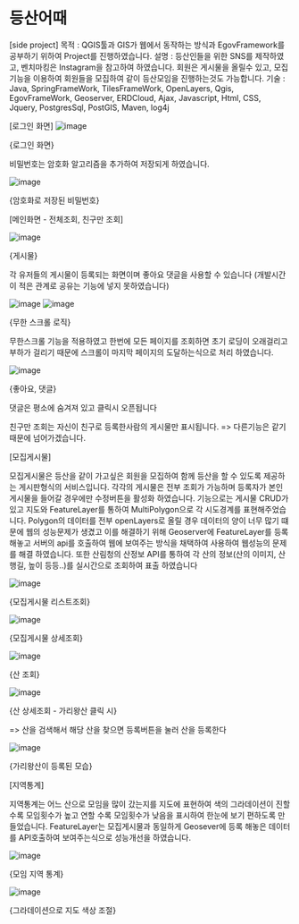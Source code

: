 # 등산어때

[side project] 
목적 : QGIS툴과 GIS가 웹에서 동작하는 방식과 EgovFramework를 공부하기 위하여 Project를 진행하였습니다.
설명 : 등산인들을 위한 SNS를 제작하였고, 벤치마킹은 Instagram을 참고하여 하였습니다.
       회원은 게시물을 올릴수 있고, 모집기능을 이용하여 회원들을 모집하여 같이 등산모임을 진행하는것도 가능합니다.
기술 : Java, SpringFrameWork, TilesFrameWork, OpenLayers, Qgis, EgovFrameWork, Geoserver, ERDCloud, Ajax, Javascript, Html, CSS, Jquery, PostgresSql, PostGIS, Maven, log4j

[로그인 화면]
![image](https://github.com/user-attachments/assets/d3acfbf6-5b5a-44b5-8e85-5bd65af532bc)

{로그인 화면}

비밀번호는 암호화 알고리즘을 추가하여 저장되게 하였습니다.

![image](https://github.com/user-attachments/assets/fc5d1854-189f-4fdc-8238-6d1c41e377ca)

{암호화로 저장된 비밀번호}


[메인화면 - 전체조회, 친구만 조회]

![image](https://github.com/user-attachments/assets/1344e6f2-9256-4b39-a103-288873dfe037)

{게시물}

각 유저들의 게시물이 등록되는 화면이며 좋아요 댓글을 사용할 수 있습니다 (개발시간이 적은 관계로 공유는 기능에 넣지 못하였습니다)

![image](https://github.com/user-attachments/assets/a60cf52f-a818-4f62-99ff-9f19764fe763)
![image](https://github.com/user-attachments/assets/8f15aef5-1334-4adb-aec5-e6aa8e72b1ae)

{무한 스크롤 로직}

무한스크롤 기능을 적용하였고 한번에 모든 페이지를 조회하면 초기 로딩이 오래걸리고 부하가 걸리기 때문에 스크롤이 마지막 페이지의 도달하는식으로 처리 하였습니다.


![image](https://github.com/user-attachments/assets/7be388ca-62f9-449c-82b1-f354d68fe09c)

{좋아요, 댓글}

댓글은 평소에 숨겨져 있고 클릭시 오픈됩니다

친구만 조회는 자신이 친구로 등록한사람의 게시물만 표시됩니다.
=> 다른기능은 같기 때문에 넘어가겠습니다.

[모집게시물]

모집게시물은 등산을 같이 가고싶은 회원을 모집하여 함께 등산을 할 수 있도록 제공하는 게시판형식의 서비스입니다. 
각각의 게시물은 전부 조회가 가능하며 등록자가 본인 게시물을 들어갈 경우에만 수정버튼을 활성화 하였습니다.
기능으로는 게시물 CRUD가 있고 
지도와 FeatureLayer를 통하여 MultiPolygon으로 각 시도경계를 표현해주었습니다. Polygon의 데이터를 전부 openLayers로 올릴 경우 데이터의 양이 너무 많기 떄문에 
웹의 성능문제가 생겼고 이를 해결하기 위해 Geoserver에 FeatureLayer를 등록해놓고 서버의 api를 호출하여 웹에 보여주는 방식을 채택하여 사용하여 웹성능의 문제를 해결 하였습니다.
또한 산림청의 산정보 API를 통하여 각 산의 정보(산의 이미지, 산행길, 높이 등등..)를 실시간으로 조회하여 표출 하였습니다

![image](https://github.com/user-attachments/assets/eb06d0ac-72b5-4b47-9397-ed5c6c1686b1)

{모집게시물 리스트조회}

![image](https://github.com/user-attachments/assets/cdf61977-2f42-40d4-919f-804784cbcb10)

{모집게시물 상세조회}

![image](https://github.com/user-attachments/assets/3dcdc44b-8a5c-49fe-aec5-15cfb46c3b1a)

{산 조회}

![image](https://github.com/user-attachments/assets/dba428d0-095a-4eb2-a733-a0d76891a44f)

{산 상세조회 - 가리왕산 클릭 시}

=> 산을 검색해서 해당 산을 찾으면 등록버튼을 눌러 산을 등록한다

![image](https://github.com/user-attachments/assets/23dea9f2-432e-413a-8db0-bcbdc2725fac)

{가리왕산이 등록된 모습}

[지역통계]

지역통계는 어느 산으로 모임을 많이 갔는지를 지도에 표현하여 색의 그라데이션이 진할 수록 모임횟수가 높고 연할 수록 모임횟수가 낮음을 표시하여 한눈에 보기 편하도록 만들었습니다.
FeatureLayer는 모집게시물과 동일하게 Geosever에 등록 해놓은 데이터를 API호출하여 보여주는식으로 성능개선을 하였습니다. 

![image](https://github.com/user-attachments/assets/96ec9a20-36eb-4ab4-b1f4-60f3edf7e9cd)

{모임 지역 통계}

![image](https://github.com/user-attachments/assets/5a5cab0a-6330-450a-9583-44474f48fe71)

{그라데이션으로 지도 색상 조절}


